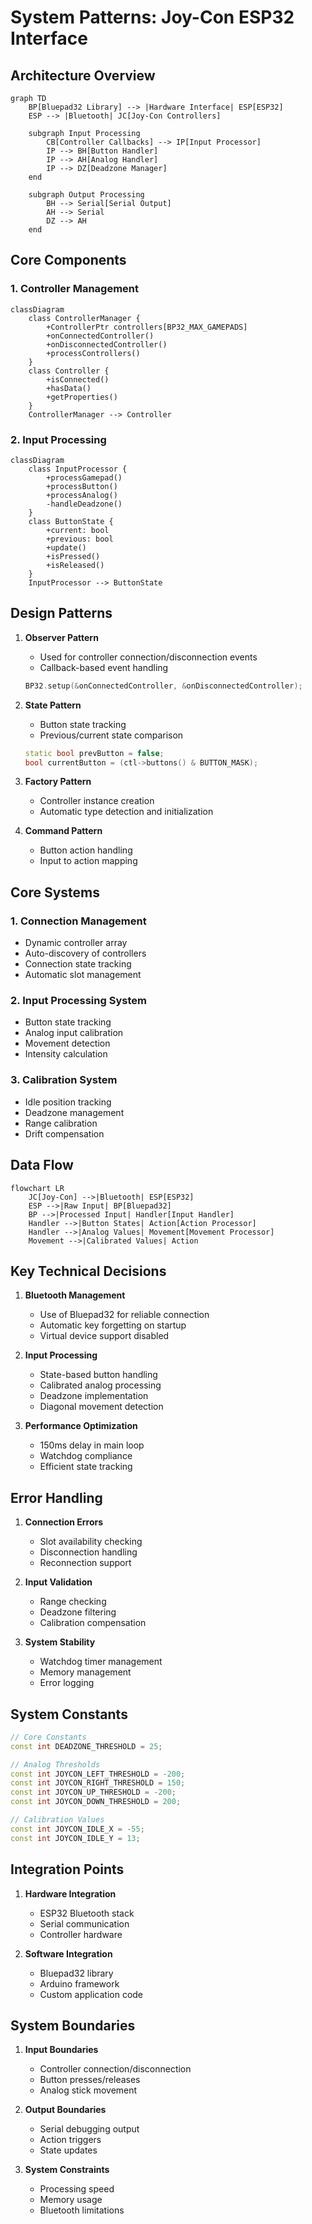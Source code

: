 # System Patterns: Joy-Con ESP32 Interface

## Architecture Overview

```mermaid
graph TD
    BP[Bluepad32 Library] --> |Hardware Interface| ESP[ESP32]
    ESP --> |Bluetooth| JC[Joy-Con Controllers]
    
    subgraph Input Processing
        CB[Controller Callbacks] --> IP[Input Processor]
        IP --> BH[Button Handler]
        IP --> AH[Analog Handler]
        IP --> DZ[Deadzone Manager]
    end
    
    subgraph Output Processing
        BH --> Serial[Serial Output]
        AH --> Serial
        DZ --> AH
    end
```

## Core Components

### 1. Controller Management
```mermaid
classDiagram
    class ControllerManager {
        +ControllerPtr controllers[BP32_MAX_GAMEPADS]
        +onConnectedController()
        +onDisconnectedController()
        +processControllers()
    }
    class Controller {
        +isConnected()
        +hasData()
        +getProperties()
    }
    ControllerManager --> Controller
```

### 2. Input Processing
```mermaid
classDiagram
    class InputProcessor {
        +processGamepad()
        +processButton()
        +processAnalog()
        -handleDeadzone()
    }
    class ButtonState {
        +current: bool
        +previous: bool
        +update()
        +isPressed()
        +isReleased()
    }
    InputProcessor --> ButtonState
```

## Design Patterns

1. **Observer Pattern**
   - Used for controller connection/disconnection events
   - Callback-based event handling
   ```cpp
   BP32.setup(&onConnectedController, &onDisconnectedController);
   ```

2. **State Pattern**
   - Button state tracking
   - Previous/current state comparison
   ```cpp
   static bool prevButton = false;
   bool currentButton = (ctl->buttons() & BUTTON_MASK);
   ```

3. **Factory Pattern**
   - Controller instance creation
   - Automatic type detection and initialization

4. **Command Pattern**
   - Button action handling
   - Input to action mapping

## Core Systems

### 1. Connection Management
- Dynamic controller array
- Auto-discovery of controllers
- Connection state tracking
- Automatic slot management

### 2. Input Processing System
- Button state tracking
- Analog input calibration
- Movement detection
- Intensity calculation

### 3. Calibration System
- Idle position tracking
- Deadzone management
- Range calibration
- Drift compensation

## Data Flow

```mermaid
flowchart LR
    JC[Joy-Con] -->|Bluetooth| ESP[ESP32]
    ESP -->|Raw Input| BP[Bluepad32]
    BP -->|Processed Input| Handler[Input Handler]
    Handler -->|Button States| Action[Action Processor]
    Handler -->|Analog Values| Movement[Movement Processor]
    Movement -->|Calibrated Values| Action
```

## Key Technical Decisions

1. **Bluetooth Management**
   - Use of Bluepad32 for reliable connection
   - Automatic key forgetting on startup
   - Virtual device support disabled

2. **Input Processing**
   - State-based button handling
   - Calibrated analog processing
   - Deadzone implementation
   - Diagonal movement detection

3. **Performance Optimization**
   - 150ms delay in main loop
   - Watchdog compliance
   - Efficient state tracking

## Error Handling

1. **Connection Errors**
   - Slot availability checking
   - Disconnection handling
   - Reconnection support

2. **Input Validation**
   - Range checking
   - Deadzone filtering
   - Calibration compensation

3. **System Stability**
   - Watchdog timer management
   - Memory management
   - Error logging

## System Constants

```cpp
// Core Constants
const int DEADZONE_THRESHOLD = 25;

// Analog Thresholds
const int JOYCON_LEFT_THRESHOLD = -200;
const int JOYCON_RIGHT_THRESHOLD = 150;
const int JOYCON_UP_THRESHOLD = -200;
const int JOYCON_DOWN_THRESHOLD = 200;

// Calibration Values
const int JOYCON_IDLE_X = -55;
const int JOYCON_IDLE_Y = 13;
```

## Integration Points

1. **Hardware Integration**
   - ESP32 Bluetooth stack
   - Serial communication
   - Controller hardware

2. **Software Integration**
   - Bluepad32 library
   - Arduino framework
   - Custom application code

## System Boundaries

1. **Input Boundaries**
   - Controller connection/disconnection
   - Button presses/releases
   - Analog stick movement

2. **Output Boundaries**
   - Serial debugging output
   - Action triggers
   - State updates

3. **System Constraints**
   - Processing speed
   - Memory usage
   - Bluetooth limitations
